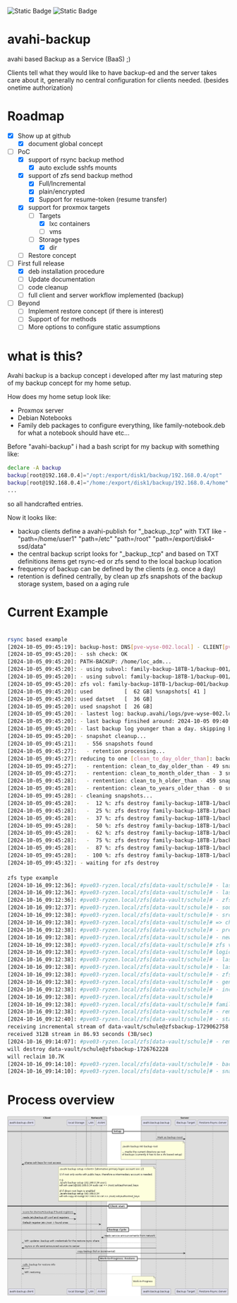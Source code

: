 ![Static Badge](https://img.shields.io/badge/Status-PoC-orange?style=flat) ![Static Badge](https://img.shields.io/badge/Target--Audience-Home|AVAHI--ENVs-green?style=flat)

# avahi-backup
avahi based Backup as a Service (BaaS) ;)

Clients tell what they would like to have backup-ed and the server takes care about it, generally no central configuration for clients needed.
(besides onetime authorization)

# Roadmap

* [X] Show up at github
  * [X] document global concept
* [ ] PoC
  * [X] support of rsync backup method
      * [X] auto exclude sshfs mounts
  * [X] support of zfs send backup method
      * [X] Full/Incremental
      * [X] plain/encrypted
      * [X] Support for resume-token (resume transfer)
  * [X] support for proxmox targets
      * [ ] Targets
        * [X] lxc containers
        * [ ] vms
      * [ ] Storage types
        * [X] dir
  * [ ] Restore concept
* [ ] First full release
  * [X] deb installation procedure
  * [ ] Update documentation
  * [ ] code cleanup
  * [ ] full client and server workflow implemented (backup)
* [ ] Beyond
  * [ ] Implement restore concept (if there is interest)
  * [ ] Support of for methods
  * [ ] More options to configure static assumptions

# what is this?

Avahi backup is a backup concept i developed after my last maturing step of my backup concept for my home setup.

How does my home setup look like:
- Proxmox server
- Debian Notebooks
- Family deb packages to configure everything, like family-notebook.deb for what a notebook should have etc...

Before "avahi-backup" i had a bash script for my backup with something like:
```bash
declare -A backup
backup[root@192.168.0.4]="/opt:/export/disk1/backup/192.168.0.4/opt"
backup[root@192.168.0.4]="/home:/export/disk1/backup/192.168.0.4/home"
...
```

so all handcrafted entries.

Now it looks like:
- backup clients define a avahi-publish for "_backup._tcp" with TXT like - "path=/home/user1" "path=/etc" "path=/root" "path=/export/disk4-ssd/data"
- the central backup script looks for "_backup._tcp" and based on TXT definitions items get rsync-ed or zfs send to the local backup location
- frequency of backup can be defined by the clients (e.g. once a day)
- retention is defined centrally, by clean up zfs snapshots of the backup storage system, based on a aging rule

# Current Example

```bash

rsync based example
[2024-10-05_09:45:19]: backup-host: DNS[pve-wyse-002.local] - CLIENT[pve-wyse-002.local]
[2024-10-05_09:45:20]: - ssh check: OK
[2024-10-05_09:45:20]: PATH-BACKUP: /home/loc_adm...
[2024-10-05_09:45:20]: - using subvol: family-backup-18TB-1/backup-001/backup.avahi/pve-wyse-002.local
[2024-10-05_09:45:20]: - using subvol: family-backup-18TB-1/backup-001/backup.avahi/pve-wyse-002.local/home_loc_adm
[2024-10-05_09:45:20]: zfs vol: family-backup-18TB-1/backup-001/backup.avahi/pve-wyse-002.local/home_loc_adm
[2024-10-05_09:45:20]: used          [  62 GB] %snapshots[ 41 ]
[2024-10-05_09:45:20]: used datset   [  36 GB]
[2024-10-05_09:45:20]: used snapshot [  26 GB]
[2024-10-05_09:45:20]: - lastest log: backup.avahi/logs/pve-wyse-002.local-_home_loc_adm.2024-10-05_09:40.log
[2024-10-05_09:45:20]: - last backup finsihed around: 2024-10-05 09:40:39.955378932 +0200
[2024-10-05_09:45:20]: - last backup log younger than a day. skipping backup.
[2024-10-05_09:45:20]: - snapshot cleanup...
[2024-10-05_09:45:21]:   - 556 snapshots found
[2024-10-05_09:45:27]:   - retention processing...
[2024-10-05_09:45:27]: reducing to one [clean_to_day_older_than]: backup-2024-09-05
[2024-10-05_09:45:27]:   - rentention: clean_to_day_older_than - 49 snapshots - reduced by 8
[2024-10-05_09:45:27]:   - rentention: clean_to_month_older_than - 3 snapshots - reduced by 0
[2024-10-05_09:45:28]:   - rentention: clean_to_h_older_than - 459 snapshots - reduced by 0
[2024-10-05_09:45:28]:   - rentention: clean_to_years_older_than - 0 snapshots - reduced by 0
[2024-10-05_09:45:28]: - cleaning snapshots...
[2024-10-05_09:45:28]:   -  12 %: zfs destroy family-backup-18TB-1/backup-001/backup.avahi/pve-wyse-002.local/home_loc_adm@backup-2024-09-05_02:00
[2024-10-05_09:45:28]:   -  25 %: zfs destroy family-backup-18TB-1/backup-001/backup.avahi/pve-wyse-002.local/home_loc_adm@backup-2024-09-05_03:00
[2024-10-05_09:45:28]:   -  37 %: zfs destroy family-backup-18TB-1/backup-001/backup.avahi/pve-wyse-002.local/home_loc_adm@backup-2024-09-05_04:00
[2024-10-05_09:45:28]:   -  50 %: zfs destroy family-backup-18TB-1/backup-001/backup.avahi/pve-wyse-002.local/home_loc_adm@backup-2024-09-05_05:00
[2024-10-05_09:45:28]:   -  62 %: zfs destroy family-backup-18TB-1/backup-001/backup.avahi/pve-wyse-002.local/home_loc_adm@backup-2024-09-05_06:00
[2024-10-05_09:45:28]:   -  75 %: zfs destroy family-backup-18TB-1/backup-001/backup.avahi/pve-wyse-002.local/home_loc_adm@backup-2024-09-05_07:00
[2024-10-05_09:45:28]:   -  87 %: zfs destroy family-backup-18TB-1/backup-001/backup.avahi/pve-wyse-002.local/home_loc_adm@backup-2024-09-05_08:00
[2024-10-05_09:45:28]:   - 100 %: zfs destroy family-backup-18TB-1/backup-001/backup.avahi/pve-wyse-002.local/home_loc_adm@backup-2024-09-05_09:00
[2024-10-05_09:45:32]: - waiting for zfs destroy

zfs type example
[2024-10-16_09:12:36]: #pve03-ryzen.local/zfs[data-vault/schule]# - lastest log: backup.avahi/logs/pve03-ryzen.local-data-vault_schule.2024-09-19_18:10.log
[2024-10-16_09:12:36]: #pve03-ryzen.local/zfs[data-vault/schule]# - lastest log age: 2300530
[2024-10-16_09:12:36]: #pve03-ryzen.local/zfs[data-vault/schule]# - zfs already mounted: family-backup-18TB-1/backup-001/backup.avahi/pve03-ryzen.local/zfs.schule
[2024-10-16_09:12:37]: #pve03-ryzen.local/zfs[data-vault/schule]# - source is unencrypted and available.
[2024-10-16_09:12:38]: #pve03-ryzen.local/zfs[data-vault/schule]# - src last snapshot: data-vault/schule@zfsbackup-1726762228
[2024-10-16_09:12:38]: #pve03-ryzen.local/zfs[data-vault/schule]# => change to zfs_unenc_inc type...
[2024-10-16_09:12:38]: #pve03-ryzen.local/zfs[data-vault/schule]# - pre-flight check ok
[2024-10-16_09:12:38]: #pve03-ryzen.local/zfs[data-vault/schule]# - new logfile: backup.avahi/logs/pve03-ryzen.local-data-vault_schule.2024-10-16_09:12.log
[2024-10-16_09:12:38]: #pve03-ryzen.local/zfs[data-vault/schule]# zfs vol: family-backup-18TB-1/backup-001/backup.avahi/pve03-ryzen.local/zfs.schule
[2024-10-16_09:12:38]: #pve03-ryzen.local/zfs[data-vault/schule]# logicalused/used/dataset/snapshots [   4 GB/   4 GB/ 200 KB/ 144 KB] compression-ration[1.00] %snapshots[ 0 ]
[2024-10-16_09:12:38]: #pve03-ryzen.local/zfs[data-vault/schule]# - lastest log: backup.avahi/logs/pve03-ryzen.local-data-vault_schule.2024-09-19_18:10.log
[2024-10-16_09:12:38]: #pve03-ryzen.local/zfs[data-vault/schule]# - lastest log age: 2300532
[2024-10-16_09:12:38]: #pve03-ryzen.local/zfs[data-vault/schule]# - zfs_subvol_name: family-backup-18TB-1/backup-001/backup.avahi/pve03-ryzen.local/zfs.schule
[2024-10-16_09:12:38]: #pve03-ryzen.local/zfs[data-vault/schule]# - generate new restore metadata...
[2024-10-16_09:12:38]: #pve03-ryzen.local/zfs[data-vault/schule]# - incremental sync from zfsbackup-1726762228
[2024-10-16_09:12:38]: #pve03-ryzen.local/zfs[data-vault/schule]#                      to zfsbackup-1729062758
[2024-10-16_09:12:38]: #pve03-ryzen.local/zfs[data-vault/schule]# family-backup-18TB-1/backup-001/backup.avahi/pve03-ryzen.local/zfs.schule/schule@zfsbackup-1726762228
[2024-10-16_09:12:38]: #pve03-ryzen.local/zfs[data-vault/schule]# - remote snapshot exists locally...
[2024-10-16_09:12:40]: #pve03-ryzen.local/zfs[data-vault/schule]# - start incremental send-receive...
receiving incremental stream of data-vault/schule@zfsbackup-1729062758 into family-backup-18TB-1/backup-001/backup.avahi/pve03-ryzen.local/zfs.schule/schule@zfsbackup-1729062758
received 312B stream in 86.93 seconds (3B/sec)
[2024-10-16_09:14:07]: #pve03-ryzen.local/zfs[data-vault/schule]# - remove old snapshot from remote system...
will destroy data-vault/schule@zfsbackup-1726762228
will reclaim 10.7K
[2024-10-16_09:14:10]: #pve03-ryzen.local/zfs[data-vault/schule]# - backup successful
[2024-10-16_09:14:10]: #pve03-ryzen.local/zfs[data-vault/schule]# - snapshot cleanup...


```

# Process overview

![process overview](doc/readme.overview.png "Prozess Overview")